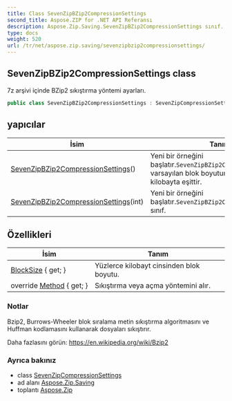 ```yaml
---
title: Class SevenZipBZip2CompressionSettings
second_title: Aspose.ZIP for .NET API Referansı
description: Aspose.Zip.Saving.SevenZipBZip2CompressionSettings sınıf. 7z arşivi içinde BZip2 sıkıştırma yöntemi ayarları.
type: docs
weight: 520
url: /tr/net/aspose.zip.saving/sevenzipbzip2compressionsettings/
---
```

## SevenZipBZip2CompressionSettings class

7z arşivi içinde BZip2 sıkıştırma yöntemi ayarları.

```csharp
public class SevenZipBZip2CompressionSettings : SevenZipCompressionSettings
```

## yapıcılar

| İsim | Tanım |
| --- | --- |
| [SevenZipBZip2CompressionSettings](sevenzipbzip2compressionsettings/#constructor)() | Yeni bir örneğini başlatır.`SevenZipBZip2CompressionSettings` varsayılan blok boyutuna sahip sınıf, 9 yüz kilobayta eşittir. |
| [SevenZipBZip2CompressionSettings](sevenzipbzip2compressionsettings/#constructor_1)(int) | Yeni bir örneğini başlatır.`SevenZipBZip2CompressionSettings` sınıf. |

## Özellikleri

| İsim | Tanım |
| --- | --- |
| [BlockSize](../../aspose.zip.saving/sevenzipbzip2compressionsettings/blocksize/) { get; } | Yüzlerce kilobayt cinsinden blok boyutu. |
| override [Method](../../aspose.zip.saving/sevenzipbzip2compressionsettings/method/) { get; } | Sıkıştırma veya açma yöntemini alır. |

### Notlar

Bzip2, Burrows-Wheeler blok sıralama metin sıkıştırma algoritmasını ve Huffman kodlamasını kullanarak dosyaları sıkıştırır.

Daha fazlasını görün: https://en.wikipedia.org/wiki/Bzip2

### Ayrıca bakınız

* class [SevenZipCompressionSettings](../sevenzipcompressionsettings/)
* ad alanı [Aspose.Zip.Saving](../../aspose.zip.saving/)
* toplantı [Aspose.Zip](../../)



